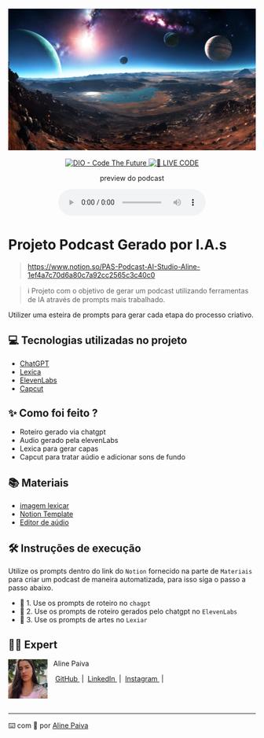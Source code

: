 <p align="center">
<img {
    src="./123.webp"}
/>
</p>

<p align="center">
<a href="https://dio.me/">
    <img
        src="https://img.shields.io/badge/DIO-Code_The_Future-28DA77?logo=youtube"
        alt="DIO - Code The Future">
</a>
<a href="https://dio.me/">
<img
    src="https://img.shields.io/badge/🔴_LIVE_CODE-FF5E72"
    alt="🔴 LIVE CODE">
    
</a>
</p>

<p align="center">
    preview do podcast
</p>

<div align="center">
    <audio src="./0510.MP3" controls title="Podcast"></audio>
</div>

# Projeto Podcast Gerado por I.A.s

>https://www.notion.so/PAS-Podcast-AI-Studio-Aline-1ef4a7c70d6a80c7a92cc2565c3c40c0

 > ℹ️ Projeto com o objetivo de gerar um podcast utilizando ferramentas de IA através de prompts mais trabalhado.

Utilizer uma esteira de prompts para gerar cada etapa do processo criativo.

## 💻 Tecnologias utilizadas no projeto

- [ChatGPT](https://chat.openai.com/)
- [Lexica](https://lexica.art/?q=character+Gal%C3%A1xias)
- [ElevenLabs](https://beta.elevenlabs.io/)
- [Capcut](https://www.capcut.com/pt-br/)

## ✨ Como foi feito ?

- Roteiro gerado via chatgpt
- Audio gerado pela elevenLabs
- Lexica para gerar capas
- Capcut para tratar aúdio e adicionar sons de fundo

## 📚 Materiais

- [imagem lexicar]( )
- [Notion Template](https://helpful-jump-17b.notion.site/PAS-Podcast-AI-Studio-210489e15d7a4a73b743bb159e45d06f?pvs=4)
- [Editor de aúdio](https://www.capcut.com/editor?from_page=landing_page&__action_from=picture_V%C3%ADdeos%20profissionais%20em%20minutos,%20n%C3%A3o%20em%20horas.)


## 🛠️ Instruções de execução

Utilize os prompts dentro do link do `Notion` fornecido na parte de `Materiais` para criar um podcast de maneira automatizada, para isso siga o passo a passo abaixo.

- 🤖 1. Use os prompts de roteiro no `chagpt`
- 🤖 2. Use os prompts de roteiro gerados pelo chatgpt no  `ElevenLabs`
- 🤖 3. Use os prompts de artes no `Lexiar`

## 👨‍💻 Expert

<p>
    <img 
      align=left 
      margin=10 
      width=80 
      src="./unnamed.jpg"
    />
    <p> &nbsp&nbsp&nbspAline Paiva<p>
    &nbsp&nbsp&nbsp
    <a 
        href="https://github.com/AlinePaiva150">
        GitHub
    </a>
    &nbsp;|&nbsp;
    <a 
        href="https://www.linkedin.com/in/aline-paiva-b6a787143">
        LinkedIn
    </a>
    &nbsp;|&nbsp;
    <a 
        href="https://www.instagram.com/Aline.arievilo.exe/">
        Instagram
    </a>
    &nbsp;|&nbsp;</p>
</p>
<br/><br/>
<p>

---

⌨️ com 💜 por [Aline Paiva](https://github.com/AlinePaiva150)
